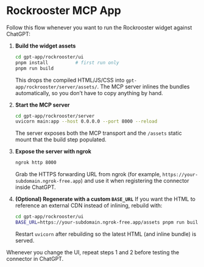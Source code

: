 # Rockrooster MCP App

Follow this flow whenever you want to run the Rockrooster widget against ChatGPT:

1. **Build the widget assets**
   ```bash
   cd gpt-app/rockrooster/ui
   pnpm install          # first run only
   pnpm run build
   ```
   This drops the compiled HTML/JS/CSS into `gpt-app/rockrooster/server/assets/`. The MCP server inlines the bundles automatically, so you don’t have to copy anything by hand.

2. **Start the MCP server**
   ```bash
   cd gpt-app/rockrooster/server
   uvicorn main:app --host 0.0.0.0 --port 8000 --reload
   ```
   The server exposes both the MCP transport and the `/assets` static mount that the build step populated.

3. **Expose the server with ngrok**
   ```bash
   ngrok http 8000
   ```
   Grab the HTTPS forwarding URL from ngrok (for example, `https://your-subdomain.ngrok-free.app`) and use it when registering the connector inside ChatGPT.

4. **(Optional) Regenerate with a custom `BASE_URL`**
   If you want the HTML to reference an external CDN instead of inlining, rebuild with:
   ```bash
   cd gpt-app/rockrooster/ui
   BASE_URL=https://your-subdomain.ngrok-free.app/assets pnpm run build
   ```
   Restart `uvicorn` after rebuilding so the latest HTML (and inline bundle) is served.

Whenever you change the UI, repeat steps 1 and 2 before testing the connector in ChatGPT.
